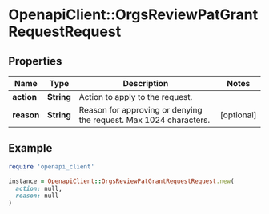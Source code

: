 # OpenapiClient::OrgsReviewPatGrantRequestRequest

## Properties

| Name | Type | Description | Notes |
| ---- | ---- | ----------- | ----- |
| **action** | **String** | Action to apply to the request. |  |
| **reason** | **String** | Reason for approving or denying the request. Max 1024 characters. | [optional] |

## Example

```ruby
require 'openapi_client'

instance = OpenapiClient::OrgsReviewPatGrantRequestRequest.new(
  action: null,
  reason: null
)
```

